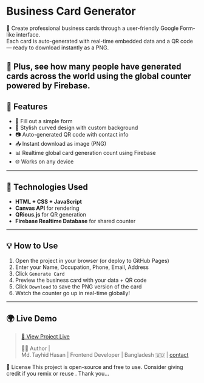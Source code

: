 # Business Card Generator

🎨 Create professional business cards through a user-friendly Google Form-like interface.  
Each card is auto-generated with real-time embedded data and a QR code — ready to download instantly as a PNG.  

📡 Plus, see how many people have generated cards across the world using the global counter powered by **Firebase**.
---
## 🚀 Features
- 📝 Fill out a simple form
- 🎨 Stylish curved design with custom background
- 📷 Auto-generated QR code with contact info
- 📥 Instant download as image (PNG)
- 📊 Realtime global card generation count using Firebase
- 🌐 Works on any device
---
## 🔧 Technologies Used
- **HTML + CSS + JavaScript**
- **Canvas API** for rendering
- **QRious.js** for QR generation
- **Firebase Realtime Database** for shared counter
---
## 💡 How to Use
1. Open the project in your browser (or deploy to GitHub Pages)
2. Enter your Name, Occupation, Phone, Email, Address
3. Click `Generate Card`
4. Preview the business card with your data + QR code
5. Click `Download` to save the PNG version of the card
6. Watch the counter go up in real-time globally!
---
## 🌍 Live Demo

> [🔗 View Project Live](https://tayhid-official.github.io/Business-Card-Generator/)
>
> 🙋‍♂️ Author |  
Md. Tayhid Hasan |
Frontend Developer | Bangladesh 🇧🇩 |
> [contact ]( https://sociabuzz.com/tayhid_official )
>
📜 License
This project is open-source and free to use. Consider giving credit if you remix or reuse .
Thank you...

